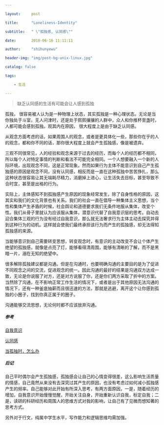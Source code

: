 ---
layout:     post
title:      "Loneliness-Identity"
subtitle:   " \"孤独感, 认同感\""
date:       2018-06-16 11:11:11
author:     "shihunyewu"
header-img: "img/post-bg-unix-linux.jpg"
catalog: false
tags:
    - 生活
---

> 缺乏认同感的生活有可能会让人感到孤独

孤独， 很容易被人认为是一种物理上状态，其实孤独是一种心理状态。无论是当你独处于斗室，无人问津时，还是处于熙熙攘攘的人群中，众人和你推杯至盏时，人都可能会感到孤独。观其内在原因， 很大程度上是由于缺乏认同感。

从观念方面考虑的话，如果周围人的观念，或者是更具体化一些，那些你在乎的人的观念，都和你不同的话，那你很大程度上就会产生孤独感，像是被遗弃。

三观不同很常见，人的经验和观念来源于过去的经历，而每个人的经历都不相同，所以每个人对特定事情的判断和看法不可能完全相同。一个人想要融入一个新的人际环境，出现观念不同，这是正常现象。然而如果行为主体不能意识到自己产生孤独感的原因是观念不同，没有认同感，相反而是一直在这种孤独中苦苦挣扎，那么这种状态很容易让其无端耗尽精力，消磨掉上进心，让生活失去目标，甚至导致不合时宜，甚至是出格的行为。

实际上，主体感知不到孤独感产生原因的现象经常发生，除了自身性格的原因，这其实和我们的文化背景也有关系。我们的社会一直在倡导一种集体主义思想，当个性和集体产生矛盾的时候，社会舆论和道德要求我们无条件地服从集体，改变个性。我们从骨子里就认为应该服从集体，潜意识代替了自我意识层的思考。自动去迎合集体三观的行为没有经过自我意识，那么就无法奢求行为主体主动去探究并得到这种行为的动机。这样就会使我们最终承担该行为而产生的孤独感，却无法得知孤独感的来源。

当能够意识到自己需要转变思想，转变观念时，有意识的主动改变不会让个体产生绝望的孤独感，就像是点亮了灯，能够看得清周围，能够有清晰的了解，而不是黑暗一片，溺在无知的绝望中。
	
很多解除孤独建议都是沟通。但是在沟通时，也要明确沟通的主要目的是为了促进不同观念之间的交流，促进观念的统一。因此沟通的最好的结果是沟通双方达成一致，无论是你说服了对方，还是对方说服了你，还是你们两方采取了折中的方案。当然除了沟通，在不影响正常工作生活的情况下，或者是出于其他原因无法沟通的情况下，还有一种釜底抽薪而且很迅速的方法，那就是逃避，离开这个让你感到孤独的小圈子，找到你真正属于的圈子。

沟通能够交流思想，无论何时都不应该放弃沟通。


##### 参考

[自我意识](https://baike.baidu.com/item/%E8%87%AA%E6%88%91%E6%84%8F%E8%AF%86#3_1)
[认同感](https://baike.baidu.com/item/%E8%AE%A4%E5%90%8C%E6%84%9F)
[当孤独时，怎么办](https://jingyan.baidu.com/article/15622f247d9105fdfcbea539.html)

##### 后记

自己平时偶尔会产生孤独感，孤独感会让自己的心情变得很差，这么影响生活质量的情感，自己竟然从来没有去深究过其产生的原因，也没有考虑过如何减小孤独感产生的频率。自己能够对此开始有所深入思考，有两方面原因，一是，随着经历的增加，自我意识开始慢慢觉醒，开始关注自身，开始重新认识自我，标定自我；二是，读研的科研经历和周围人的思维方式对我的影响，让自己有了见微而想知著的思考方式。

另外对于行文，纯属中学生水平，写作能力和逻辑思维均需加强。 



